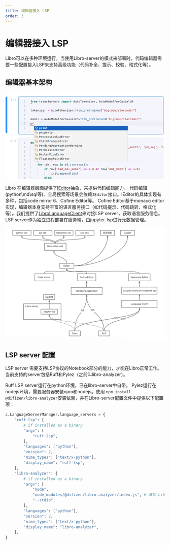 ```yaml
---
title: 编辑器接入 LSP
order: 3
---
```


# 编辑器接入 LSP

Libro可以在多种环境运行，当使用Libro-server的模式来部署时，代码编辑器需要一些配置接入LSP来支持高级功能（代码补全、提示、校验、格式化等）。

## 编辑器基本架构

![editor demo](./image-1.png)

Libro 在编辑器层面提供了[IEditor](https://github.com/difizen/libro/blob/ea46403edaa99488a59b0f94554c22b7115b3d6f/packages/libro-code-editor/src/code-editor-protocol.ts#L207)抽象，来提供代码编辑能力。
代码编辑(python\md\sql等)、全局搜索等场景会依赖`IEditor`接口。IEditor的具体实现有多种，包括code mirror 6、Cofine Editor等。
Cofine Editor基于monaco editor实现，编辑器本身支持丰富的语言服务接口（如代码提示、代码跳转、格式化等）。我们提供了[LibroLanguageClient](https://github.com/difizen/libro/blob/ea46403edaa99488a59b0f94554c22b7115b3d6f/packages/libro-language-client/src/libro-language-client.ts#L29)来对接LSP server，获取语言服务信息。LSP server作为独立进程部署在服务端，由jupyter-lsp进行元数据管理。

![alt text](./image.png)

## LSP server 配置

LSP server 需要支持LSP协议的Notebook部分的能力，才能在Libro正常工作。当前支持的server包括Ruff和Pylez（之前叫libro-analyzer）。

Ruff LSP server运行在python环境，已在libro-server中自带。
Pylez运行在nodejs环境，需要服务器安装npm和nodejs。使用 `npm install @difizen/libro-analyzer`安装依赖，并在Libro-server配置文件中提供以下配置项：

```python
c.LanguageServerManager.language_servers = {
    "ruff-lsp": {
        # if installed as a binary
        "argv": [
            "ruff-lsp",
        ],
        "languages": ["python"],
        "version": 2,
        "mime_types": ["text/x-python"],
        "display_name": "ruff-lsp",
    },
    "libro-analyzer": {
        # if installed as a binary
        "argv": [
            "node",
            "node_modules/@difizen/libro-analyzer/index.js", # 填写 Libro-analyzer 的实际安装地址
            "--stdio",
        ],
        "languages": ["python"],
        "version": 2,
        "mime_types": ["text/x-python"],
        "display_name": "libro-analyzer",
    },
}
```
